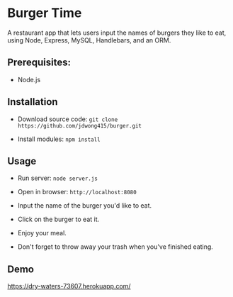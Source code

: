 # Burger Time
A restaurant app that lets users input the names of burgers they like to eat, using Node, Express, MySQL, Handlebars, and an ORM.

## Prerequisites:
* Node.js

## Installation

* Download source code: `git clone https://github.com/jdwong415/burger.git`

* Install modules: `npm install`

## Usage

* Run server: `node server.js`

* Open in browser: `http://localhost:8080`

* Input the name of the burger you'd like to eat. 

* Click on the burger to eat it.

* Enjoy your meal.

* Don't forget to throw away your trash when you've finished eating.

## Demo
https://dry-waters-73607.herokuapp.com/
